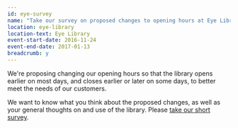 ```yaml
---
id: eye-survey
name: "Take our survey on proposed changes to opening hours at Eye Library"
location: eye-library
location-text: Eye Library
event-start-date: 2016-11-24
event-end-date: 2017-01-13
breadcrumb: y
---
```


We're proposing changing our opening hours so that the library opens earlier on most days, and closes earlier or later on some days, to better meet the needs of our customers.

We want to know what you think about the proposed changes, as well as your general thoughts on and use of the library. Please [take our short survey](https://www.surveymonkey.co.uk/r/eyelibrary).
